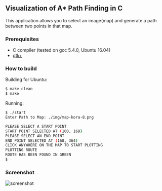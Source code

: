 ## Visualization of A* Path Finding in C
This application allows you to select an image(map) and generate a path between two points in that map.

### Prerequisites
* C compiler (tested on gcc 5.4.0, Ubuntu 16.04)
* [gtk+](https://www.gtk.org)

### How to build
Building for Ubuntu:
```sh 
$ make clean
$ make
```
Running:
```sh 
$ ./start
Enter Path to Map: ./img/map-kora-8.png

PLEASE SELECT A START POINT
START POINT SELECTED AT (100, 169)
PLEASE SELECT AN END POINT
END POINT SELECTED AT (168, 364)
CLICK ANYWHERE ON THE MAP TO START PLOTTING
PLOTTING ROUTE
ROUTE HAS BEEN FOUND IN GREEN
$
```

### Screenshot
![screenshot](https://raw.githubusercontent.com/akhilmd/ds-sem3/master/img/screenshots/as2.png)